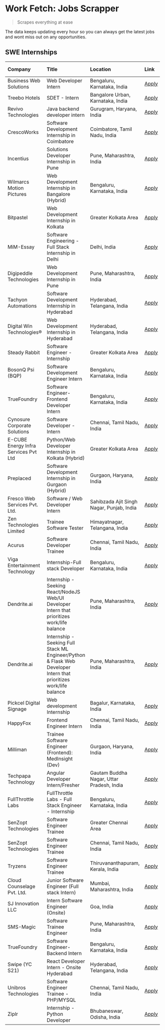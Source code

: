 # Work Fetch: Jobs Scrapper
> Scrapes everything at ease

The data keeps updating every hour so you can always get the latest jobs and wont miss out on any opportunities.

## SWE Internships
<!--START_SECTION:workfetch-->
| Company                              | Title                                                                                                              | Location                                  | Link                                                                                                                                                                                                                                                                                                                              | Date Posted   |
|:-------------------------------------|:-------------------------------------------------------------------------------------------------------------------|:------------------------------------------|:----------------------------------------------------------------------------------------------------------------------------------------------------------------------------------------------------------------------------------------------------------------------------------------------------------------------------------|:--------------|
| Business Web Solutions               | Web Developer Intern                                                                                               | Bengaluru, Karnataka, India               | [Apply](https://in.linkedin.com/jobs/view/web-developer-intern-at-business-web-solutions-3906717928?position=21&pageNum=0&refId=x8xZHY%2F9az7EfdZQJJ0%2B6g%3D%3D&trackingId=PJrigl21x5ZuewZoSsrvZA%3D%3D&trk=public_jobs_jserp-result_search-card)                                                                                | 2024-04-20    |
| Treebo Hotels                        | SDET - Intern                                                                                                      | Bangalore Urban, Karnataka, India         | [Apply](https://in.linkedin.com/jobs/view/sdet-intern-at-treebo-hotels-3902832257?position=9&pageNum=0&refId=x8xZHY%2F9az7EfdZQJJ0%2B6g%3D%3D&trackingId=dsV%2BIctthhPlBqFuCCHVQw%3D%3D&trk=public_jobs_jserp-result_search-card)                                                                                                 | 2024-04-19    |
| Revivo Technologies                  | Java backend developer intern                                                                                      | Gurugram, Haryana, India                  | [Apply](https://in.linkedin.com/jobs/view/java-backend-developer-intern-at-revivo-technologies-3906034446?position=26&pageNum=0&refId=x8xZHY%2F9az7EfdZQJJ0%2B6g%3D%3D&trackingId=dIbgBSQ42rzhE61QBc8FWA%3D%3D&trk=public_jobs_jserp-result_search-card)                                                                          | 2024-04-19    |
| CrescoWorks                          | Software Development Internship in Coimbatore                                                                      | Coimbatore, Tamil Nadu, India             | [Apply](https://in.linkedin.com/jobs/view/software-development-internship-in-coimbatore-at-crescoworks-3904327953?position=5&pageNum=0&refId=x8xZHY%2F9az7EfdZQJJ0%2B6g%3D%3D&trackingId=wMtyUqm1no04QN2UJTzTFg%3D%3D&trk=public_jobs_jserp-result_search-card)                                                                   | 2024-04-17    |
| Incentius                            | Solutions Developer Internship in Pune                                                                             | Pune, Maharashtra, India                  | [Apply](https://in.linkedin.com/jobs/view/solutions-developer-internship-in-pune-at-incentius-3904329499?position=14&pageNum=0&refId=x8xZHY%2F9az7EfdZQJJ0%2B6g%3D%3D&trackingId=AFGYan%2FocAB552Ob%2FUOb1w%3D%3D&trk=public_jobs_jserp-result_search-card)                                                                       | 2024-04-17    |
| Wilmarcs Motion Pictures             | Web Development Internship in Bangalore (Hybrid)                                                                   | Bengaluru, Karnataka, India               | [Apply](https://in.linkedin.com/jobs/view/web-development-internship-in-bangalore-hybrid-at-wilmarcs-motion-pictures-3904333111?position=40&pageNum=0&refId=x8xZHY%2F9az7EfdZQJJ0%2B6g%3D%3D&trackingId=QfIRg4Y%2BaK9yFBuem96fLw%3D%3D&trk=public_jobs_jserp-result_search-card)                                                  | 2024-04-17    |
| Bitpastel                            | Web Development Internship in Kolkata                                                                              | Greater Kolkata Area                      | [Apply](https://in.linkedin.com/jobs/view/web-development-internship-in-kolkata-at-bitpastel-3903194722?position=59&pageNum=0&refId=x8xZHY%2F9az7EfdZQJJ0%2B6g%3D%3D&trackingId=hdJzX%2FdRdcFl7vIHnSNr7Q%3D%3D&trk=public_jobs_jserp-result_search-card)                                                                          | 2024-04-16    |
| MiM-Essay                            | Software Engineering - Full Stack Internship in Delhi                                                              | Delhi, India                              | [Apply](https://in.linkedin.com/jobs/view/software-engineering-full-stack-internship-in-delhi-at-mim-essay-3901647332?position=18&pageNum=0&refId=x8xZHY%2F9az7EfdZQJJ0%2B6g%3D%3D&trackingId=UcUBnM6ALGiJw%2FKs2nwL8Q%3D%3D&trk=public_jobs_jserp-result_search-card)                                                            | 2024-04-15    |
| Digipeddle Technologies              | Web Development Internship in Pune                                                                                 | Pune, Maharashtra, India                  | [Apply](https://in.linkedin.com/jobs/view/web-development-internship-in-pune-at-digipeddle-technologies-3898605884?position=37&pageNum=0&refId=x8xZHY%2F9az7EfdZQJJ0%2B6g%3D%3D&trackingId=MhQuiu3DIVma%2BPT6d28%2B1w%3D%3D&trk=public_jobs_jserp-result_search-card)                                                             | 2024-04-13    |
| Tachyon Automations                  | Software Development Internship in Hyderabad                                                                       | Hyderabad, Telangana, India               | [Apply](https://in.linkedin.com/jobs/view/software-development-internship-in-hyderabad-at-tachyon-automations-3896969464?position=23&pageNum=0&refId=x8xZHY%2F9az7EfdZQJJ0%2B6g%3D%3D&trackingId=AtNnh5RGbVSmCO2%2FrxSUgA%3D%3D&trk=public_jobs_jserp-result_search-card)                                                         | 2024-04-12    |
| Digital Win Technologies®            | Web Development Internship in Hyderabad                                                                            | Hyderabad, Telangana, India               | [Apply](https://in.linkedin.com/jobs/view/web-development-internship-in-hyderabad-at-digital-win-technologies%C2%AE-3893193501?position=49&pageNum=0&refId=x8xZHY%2F9az7EfdZQJJ0%2B6g%3D%3D&trackingId=zKzLJI5nPVp5v%2FiwVkWY3g%3D%3D&trk=public_jobs_jserp-result_search-card)                                                   | 2024-04-10    |
| Steady Rabbit                        | Software Engineer - Internship                                                                                     | Greater Kolkata Area                      | [Apply](https://in.linkedin.com/jobs/view/software-engineer-internship-at-steady-rabbit-3885171077?position=4&pageNum=0&refId=x8xZHY%2F9az7EfdZQJJ0%2B6g%3D%3D&trackingId=73hj5xnCLlorUjQncJ%2F3%2FQ%3D%3D&trk=public_jobs_jserp-result_search-card)                                                                              | 2024-04-08    |
| BosonQ Psi (BQP)                     | Software Development Engineer Intern                                                                               | Bengaluru, Karnataka, India               | [Apply](https://in.linkedin.com/jobs/view/software-development-engineer-intern-at-bosonq-psi-bqp-3888328596?position=22&pageNum=0&refId=x8xZHY%2F9az7EfdZQJJ0%2B6g%3D%3D&trackingId=TBNazAOirvnPZjjPAqoOIg%3D%3D&trk=public_jobs_jserp-result_search-card)                                                                        | 2024-04-06    |
| TrueFoundry                          | Software Engineer- Frontend Developer Intern                                                                       | Bengaluru, Karnataka, India               | [Apply](https://in.linkedin.com/jobs/view/software-engineer-frontend-developer-intern-at-truefoundry-3887320206?position=13&pageNum=0&refId=x8xZHY%2F9az7EfdZQJJ0%2B6g%3D%3D&trackingId=a4rNMu0KVgJWeus%2Fxg6FOg%3D%3D&trk=public_jobs_jserp-result_search-card)                                                                  | 2024-04-05    |
| Cynosure Corporate Solutions         | Software Developer -Intern                                                                                         | Chennai, Tamil Nadu, India                | [Apply](https://in.linkedin.com/jobs/view/software-developer-intern-at-cynosure-corporate-solutions-3884767755?position=15&pageNum=0&refId=x8xZHY%2F9az7EfdZQJJ0%2B6g%3D%3D&trackingId=hOwvn1xcaAbD0WvP6DXX%2FQ%3D%3D&trk=public_jobs_jserp-result_search-card)                                                                   | 2024-04-04    |
| E-CUBE Energy Infra Services Pvt Ltd | Python/Web Developer Internship in Kolkata (Hybrid)                                                                | Greater Kolkata Area                      | [Apply](https://in.linkedin.com/jobs/view/python-web-developer-internship-in-kolkata-hybrid-at-e-cube-energy-infra-services-pvt-ltd-3882160442?position=7&pageNum=0&refId=x8xZHY%2F9az7EfdZQJJ0%2B6g%3D%3D&trackingId=sqEXMa4SKSbR1r32%2BAJoIw%3D%3D&trk=public_jobs_jserp-result_search-card)                                    | 2024-04-02    |
| Preplaced                            | Software Development Internship in Gurgaon (Hybrid)                                                                | Gurgaon, Haryana, India                   | [Apply](https://in.linkedin.com/jobs/view/software-development-internship-in-gurgaon-hybrid-at-preplaced-3880567870?position=19&pageNum=0&refId=x8xZHY%2F9az7EfdZQJJ0%2B6g%3D%3D&trackingId=EebFhcHt3sR0PgFDJ%2F%2BQBA%3D%3D&trk=public_jobs_jserp-result_search-card)                                                            | 2024-04-01    |
| Fresco Web Services Pvt. Ltd.        | Software / Web Developer Intern                                                                                    | Sahibzada Ajit Singh Nagar, Punjab, India | [Apply](https://in.linkedin.com/jobs/view/software-web-developer-intern-at-fresco-web-services-pvt-ltd-3880552598?position=50&pageNum=0&refId=x8xZHY%2F9az7EfdZQJJ0%2B6g%3D%3D&trackingId=jnd0IRD8qJY0T7PA4tScgQ%3D%3D&trk=public_jobs_jserp-result_search-card)                                                                  | 2024-04-01    |
| Zen Technologies Limited             | Trainee Software  Tester                                                                                           | Himayatnagar, Telangana, India            | [Apply](https://in.linkedin.com/jobs/view/trainee-software-tester-at-zen-technologies-limited-3872100214?position=10&pageNum=0&refId=x8xZHY%2F9az7EfdZQJJ0%2B6g%3D%3D&trackingId=TYo8xy7bdTOOijMsPzDaZQ%3D%3D&trk=public_jobs_jserp-result_search-card)                                                                           | 2024-03-26    |
| Acurus                               | Software Developer Trainee                                                                                         | Chennai, Tamil Nadu, India                | [Apply](https://in.linkedin.com/jobs/view/software-developer-trainee-at-acurus-3871400616?position=16&pageNum=0&refId=x8xZHY%2F9az7EfdZQJJ0%2B6g%3D%3D&trackingId=xu3HdLD1QsHOEKRHPh0ASg%3D%3D&trk=public_jobs_jserp-result_search-card)                                                                                          | 2024-03-26    |
| Viga Entertainment Technology        | Internship-Full stack Developer                                                                                    | Bengaluru, Karnataka, India               | [Apply](https://in.linkedin.com/jobs/view/internship-full-stack-developer-at-viga-entertainment-technology-3870669789?position=20&pageNum=0&refId=x8xZHY%2F9az7EfdZQJJ0%2B6g%3D%3D&trackingId=03CCChZXVUfxBhDibWClYw%3D%3D&trk=public_jobs_jserp-result_search-card)                                                              | 2024-03-25    |
| Dendrite.ai                          | Internship - Seeking React/NodeJS Web/UI Developer Intern that prioritizes work/life balance                       | Pune, Maharashtra, India                  | [Apply](https://in.linkedin.com/jobs/view/internship-seeking-react-nodejs-web-ui-developer-intern-that-prioritizes-work-life-balance-at-dendrite-ai-3853583200?position=31&pageNum=0&refId=x8xZHY%2F9az7EfdZQJJ0%2B6g%3D%3D&trackingId=65BLansPhNIJZ%2B3JsEoKNg%3D%3D&trk=public_jobs_jserp-result_search-card)                   | 2024-03-12    |
| Dendrite.ai                          | Internship - Seeking Full Stack ML Engineer/Python & Flask Web Developer Intern that prioritizes work/life balance | Pune, Maharashtra, India                  | [Apply](https://in.linkedin.com/jobs/view/internship-seeking-full-stack-ml-engineer-python-flask-web-developer-intern-that-prioritizes-work-life-balance-at-dendrite-ai-3853583202?position=58&pageNum=0&refId=x8xZHY%2F9az7EfdZQJJ0%2B6g%3D%3D&trackingId=J7SE5nHlI9KOcR7ytpznbw%3D%3D&trk=public_jobs_jserp-result_search-card) | 2024-03-12    |
| Pickcel Digital Signage              | Web development Internship                                                                                         | Bagalur, Karnataka, India                 | [Apply](https://in.linkedin.com/jobs/view/web-development-internship-at-pickcel-digital-signage-3849506118?position=48&pageNum=0&refId=x8xZHY%2F9az7EfdZQJJ0%2B6g%3D%3D&trackingId=cWC5YDMFbRYt3yhbV50%2Ffg%3D%3D&trk=public_jobs_jserp-result_search-card)                                                                       | 2024-03-08    |
| HappyFox                             | Frontend Engineer Intern                                                                                           | Chennai, Tamil Nadu, India                | [Apply](https://in.linkedin.com/jobs/view/frontend-engineer-intern-at-happyfox-3848357951?position=45&pageNum=0&refId=x8xZHY%2F9az7EfdZQJJ0%2B6g%3D%3D&trackingId=a9KBAj3xSu8N87A79Oi3pA%3D%3D&trk=public_jobs_jserp-result_search-card)                                                                                          | 2024-03-07    |
| Milliman                             | Trainee Software Engineer (Frontend): MedInsight (Dev)                                                             | Gurgaon, Haryana, India                   | [Apply](https://in.linkedin.com/jobs/view/trainee-software-engineer-frontend-medinsight-dev-at-milliman-3792874280?position=8&pageNum=0&refId=x8xZHY%2F9az7EfdZQJJ0%2B6g%3D%3D&trackingId=9MspHMFh9NGIclTvNGLJxA%3D%3D&trk=public_jobs_jserp-result_search-card)                                                                  | 2024-03-01    |
| Techpapa Technology                  | Angular Developer Intern/Fresher                                                                                   | Gautam Buddha Nagar, Uttar Pradesh, India | [Apply](https://in.linkedin.com/jobs/view/angular-developer-intern-fresher-at-techpapa-technology-3834305862?position=54&pageNum=0&refId=x8xZHY%2F9az7EfdZQJJ0%2B6g%3D%3D&trackingId=M%2BoPjWhgGVtIXlylmE%2BxVA%3D%3D&trk=public_jobs_jserp-result_search-card)                                                                   | 2024-02-20    |
| FullThrottle Labs                    | FullThrottle Labs - Full Stack Engineer - Internship                                                               | Bengaluru, Karnataka, India               | [Apply](https://in.linkedin.com/jobs/view/fullthrottle-labs-full-stack-engineer-internship-at-fullthrottle-labs-3829636016?position=51&pageNum=0&refId=x8xZHY%2F9az7EfdZQJJ0%2B6g%3D%3D&trackingId=fAHLzQ54t%2FxsqD%2FLauPUhQ%3D%3D&trk=public_jobs_jserp-result_search-card)                                                     | 2024-02-17    |
| SenZopt Technologies                 | Software Engineer Trainee                                                                                          | Greater Chennai Area                      | [Apply](https://in.linkedin.com/jobs/view/software-engineer-trainee-at-senzopt-technologies-3827688781?position=29&pageNum=0&refId=x8xZHY%2F9az7EfdZQJJ0%2B6g%3D%3D&trackingId=NNHEFLxctHJcbKXZcwDnXQ%3D%3D&trk=public_jobs_jserp-result_search-card)                                                                             | 2024-02-12    |
| SenZopt Technologies                 | Software Engineer Trainee                                                                                          | Chennai, Tamil Nadu, India                | [Apply](https://in.linkedin.com/jobs/view/software-engineer-trainee-at-senzopt-technologies-3827686880?position=44&pageNum=0&refId=x8xZHY%2F9az7EfdZQJJ0%2B6g%3D%3D&trackingId=zZbMA%2BfbjX%2FjL0D9ovxUdg%3D%3D&trk=public_jobs_jserp-result_search-card)                                                                         | 2024-02-12    |
| Tryzens                              | Software Engineer Trainee                                                                                          | Thiruvananthapuram, Kerala, India         | [Apply](https://in.linkedin.com/jobs/view/software-engineer-trainee-at-tryzens-3809363491?position=30&pageNum=0&refId=x8xZHY%2F9az7EfdZQJJ0%2B6g%3D%3D&trackingId=ijbZfLPPUNiBOnkf5YCE4Q%3D%3D&trk=public_jobs_jserp-result_search-card)                                                                                          | 2024-01-18    |
| Cloud Counselage Pvt. Ltd.           | Junior Software Engineer (Full stack Intern)                                                                       | Mumbai, Maharashtra, India                | [Apply](https://in.linkedin.com/jobs/view/junior-software-engineer-full-stack-intern-at-cloud-counselage-pvt-ltd-3803132814?position=24&pageNum=0&refId=x8xZHY%2F9az7EfdZQJJ0%2B6g%3D%3D&trackingId=XRQdAYC8btfFJ0h%2BAO9Dlw%3D%3D&trk=public_jobs_jserp-result_search-card)                                                      | 2024-01-11    |
| SJ Innovation LLC                    | Intern Software Engineer (Onsite)                                                                                  | Goa, India                                | [Apply](https://in.linkedin.com/jobs/view/intern-software-engineer-onsite-at-sj-innovation-llc-3799959011?position=39&pageNum=0&refId=x8xZHY%2F9az7EfdZQJJ0%2B6g%3D%3D&trackingId=%2BGqIS9TM38YyA2z897oAag%3D%3D&trk=public_jobs_jserp-result_search-card)                                                                        | 2024-01-11    |
| SMS-Magic                            | Software Trainee Engineer                                                                                          | Pune, Maharashtra, India                  | [Apply](https://in.linkedin.com/jobs/view/software-trainee-engineer-at-sms-magic-3761409781?position=25&pageNum=0&refId=x8xZHY%2F9az7EfdZQJJ0%2B6g%3D%3D&trackingId=2iNEn8h%2BSNo%2BEeKKWE7KCg%3D%3D&trk=public_jobs_jserp-result_search-card)                                                                                    | 2023-11-16    |
| TrueFoundry                          | Software Engineer-Backend Intern                                                                                   | Bengaluru, Karnataka, India               | [Apply](https://in.linkedin.com/jobs/view/software-engineer-backend-intern-at-truefoundry-3779508170?position=27&pageNum=0&refId=x8xZHY%2F9az7EfdZQJJ0%2B6g%3D%3D&trackingId=eBwnTSaMrpko04l%2BX8x5ew%3D%3D&trk=public_jobs_jserp-result_search-card)                                                                             | 2023-11-10    |
| Swipe (YC S21)                       | React Developer Intern - Onsite Hyderabad                                                                          | Hyderabad, Telangana, India               | [Apply](https://in.linkedin.com/jobs/view/react-developer-intern-onsite-hyderabad-at-swipe-yc-s21-3737600089?position=33&pageNum=0&refId=x8xZHY%2F9az7EfdZQJJ0%2B6g%3D%3D&trackingId=s%2F9bCqCsyFEw49IZMc3NZQ%3D%3D&trk=public_jobs_jserp-result_search-card)                                                                     | 2023-10-13    |
| Unibros Technologies                 | Software Engineer Trainee - PHP/MYSQL                                                                              | Chennai, Tamil Nadu, India                | [Apply](https://in.linkedin.com/jobs/view/software-engineer-trainee-php-mysql-at-unibros-technologies-3656599241?position=32&pageNum=0&refId=x8xZHY%2F9az7EfdZQJJ0%2B6g%3D%3D&trackingId=BC%2BlznOWh4Je%2B5KJYnQhiQ%3D%3D&trk=public_jobs_jserp-result_search-card)                                                               | 2023-06-12    |
| Ziplr                                | Internship - Python Developer                                                                                      | Bhubaneswar, Odisha, India                | [Apply](https://in.linkedin.com/jobs/view/internship-python-developer-at-ziplr-3645677592?position=56&pageNum=0&refId=x8xZHY%2F9az7EfdZQJJ0%2B6g%3D%3D&trackingId=kkPv0VMRSq%2FYsHwKHmWpIg%3D%3D&trk=public_jobs_jserp-result_search-card)                                                                                        | 2023-06-02    |
<!--END_SECTION:workfetch-->
